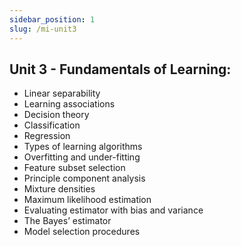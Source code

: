 ```yaml
---
sidebar_position: 1
slug: /mi-unit3
---
```


## Unit 3 - Fundamentals of Learning:

- Linear separability
- Learning associations
- Decision theory
- Classification
- Regression
- Types of learning algorithms
- Overfitting and under-fitting
- Feature subset selection
- Principle component analysis
- Mixture densities
- Maximum likelihood estimation
- Evaluating estimator with bias and variance
- The Bayes’ estimator
- Model selection procedures
